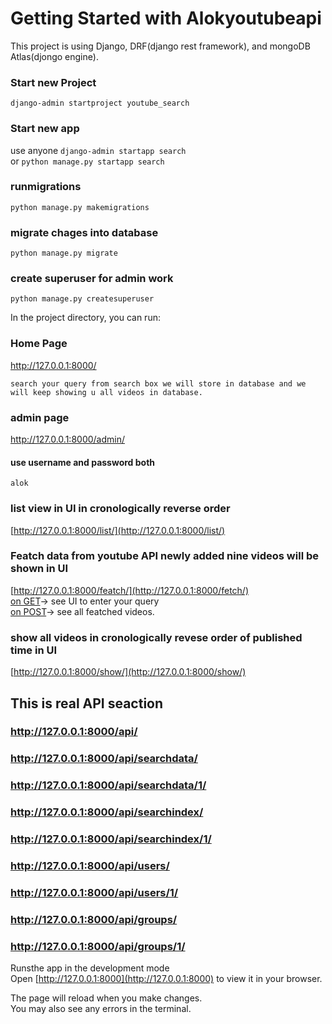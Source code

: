 # Getting Started with Alokyoutubeapi

This project is using Django, DRF(django rest framework), and mongoDB Atlas(djongo engine).
### Start new Project
`django-admin startproject youtube_search`

### Start new app
use anyone
`django-admin startapp search` \
or
`python manage.py startapp search`

### runmigrations
`python manage.py makemigrations`

### migrate chages into database
`python manage.py migrate`

### create superuser for admin work
`python manage.py createsuperuser`


In the project directory, you can run:

### Home Page
http://127.0.0.1:8000/

`search your query from search box we will store in database and we will keep showing u all videos in database. `

### admin page
http://127.0.0.1:8000/admin/
#### use username and password both
`alok`

### list view in UI in cronologically reverse order
[http://127.0.0.1:8000/list/](http://127.0.0.1:8000/list/)

### Featch data from youtube API newly added nine videos will be shown in UI
[http://127.0.0.1:8000/featch/](http://127.0.0.1:8000/fetch/) \
[on GET](http://127.0.0.1:8000/fetch/)->   see UI to enter your query  \
[on POST](http://127.0.0.1:8000/fetch/)->  see all featched videos.



### show all videos in cronologically revese order of published time in UI
[http://127.0.0.1:8000/show/](http://127.0.0.1:8000/show/)
## This is real API seaction
### http://127.0.0.1:8000/api/
### http://127.0.0.1:8000/api/searchdata/
### http://127.0.0.1:8000/api/searchdata/1/
### http://127.0.0.1:8000/api/searchindex/
### http://127.0.0.1:8000/api/searchindex/1/
### http://127.0.0.1:8000/api/users/
### http://127.0.0.1:8000/api/users/1/
### http://127.0.0.1:8000/api/groups/
### http://127.0.0.1:8000/api/groups/1/

Runsthe app in the development mode \
Open [http://127.0.0.1:8000](http://127.0.0.1:8000) to view it in your browser.

The page will reload when you make changes.\
You may also see any errors in the terminal.
